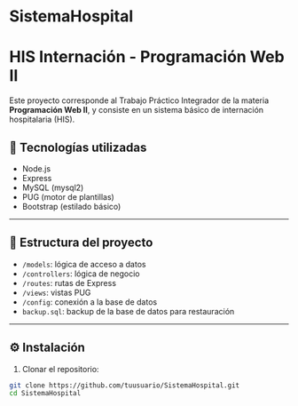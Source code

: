 # SistemaHospital
# HIS Internación - Programación Web II

Este proyecto corresponde al Trabajo Práctico Integrador de la materia **Programación Web II**, y consiste en un sistema básico de internación hospitalaria (HIS).

## 🚀 Tecnologías utilizadas

- Node.js
- Express
- MySQL (mysql2)
- PUG (motor de plantillas)
- Bootstrap (estilado básico)

---

## 📁 Estructura del proyecto

- `/models`: lógica de acceso a datos
- `/controllers`: lógica de negocio
- `/routes`: rutas de Express
- `/views`: vistas PUG
- `/config`: conexión a la base de datos
- `backup.sql`: backup de la base de datos para restauración

---

## ⚙️ Instalación

1. Clonar el repositorio:
```bash
git clone https://github.com/tuusuario/SistemaHospital.git
cd SistemaHospital
